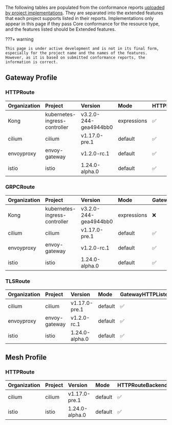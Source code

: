 
The following tables are populated from the conformance reports [uploaded by project implementations](https://github.com/kubernetes-sigs/gateway-api/tree/main/conformance/reports). They are separated into the extended features that each project supports listed in their reports.
Implementations only appear in this page if they pass Core conformance for the resource type, and the features listed should be Extended features.



???+ warning


    This page is under active development and is not in its final form,
    especially for the project name and the names of the features.
    However, as it is based on submitted conformance reports, the information is correct.


## Gateway Profile

### HTTPRoute

| Organization   | Project                       | Version               | Mode        | HTTPRouteHostRewrite   | HTTPRouteMethodMatching   | HTTPRoutePathRewrite   | HTTPRouteQueryParamMatching   | HTTPRouteResponseHeaderModification   | GatewayHTTPListenerIsolation   | GatewayInfrastructurePropagation   | GatewayPort8080    | GatewayStaticAddresses   | HTTPRouteBackendProtocolH2C   | HTTPRouteBackendProtocolWebSocket   | HTTPRouteBackendRequestHeaderModification   | HTTPRouteBackendTimeout   | HTTPRouteDestinationPortMatching   | HTTPRoutePathRedirect   | HTTPRoutePortRedirect   | HTTPRouteRequestMirror   | HTTPRouteRequestMultipleMirrors   | HTTPRouteRequestTimeout   | HTTPRouteSchemeRedirect   | HTTPRouteParentRefPort   |
|:---------------|:------------------------------|:----------------------|:------------|:-----------------------|:--------------------------|:-----------------------|:------------------------------|:--------------------------------------|:-------------------------------|:-----------------------------------|:-------------------|:-------------------------|:------------------------------|:------------------------------------|:--------------------------------------------|:--------------------------|:-----------------------------------|:------------------------|:------------------------|:-------------------------|:----------------------------------|:--------------------------|:--------------------------|:-------------------------|
| Kong           | kubernetes-ingress-controller | v3.2.0-244-gea4944bb0 | expressions | :white_check_mark:     | :white_check_mark:        | :white_check_mark:     | :white_check_mark:            | :white_check_mark:                    | :x:                            | :x:                                | :x:                | :x:                      | :x:                           | :x:                                 | :x:                                         | :x:                       | :x:                                | :x:                     | :x:                     | :x:                      | :x:                               | :x:                       | :x:                       | :x:                      |
| cilium         | cilium                        | v1.17.0-pre.1         | default     | :white_check_mark:     | :white_check_mark:        | :white_check_mark:     | :white_check_mark:            | :white_check_mark:                    | :white_check_mark:             | :white_check_mark:                 | :white_check_mark: | :white_check_mark:       | :white_check_mark:            | :white_check_mark:                  | :white_check_mark:                          | :white_check_mark:        | :white_check_mark:                 | :white_check_mark:      | :white_check_mark:      | :white_check_mark:       | :white_check_mark:                | :white_check_mark:        | :white_check_mark:        | :x:                      |
| envoyproxy     | envoy-gateway                 | v1.2.0-rc.1           | default     | :white_check_mark:     | :white_check_mark:        | :white_check_mark:     | :white_check_mark:            | :white_check_mark:                    | :white_check_mark:             | :white_check_mark:                 | :white_check_mark: | :white_check_mark:       | :white_check_mark:            | :white_check_mark:                  | :white_check_mark:                          | :white_check_mark:        | :white_check_mark:                 | :white_check_mark:      | :white_check_mark:      | :white_check_mark:       | :white_check_mark:                | :white_check_mark:        | :white_check_mark:        | :white_check_mark:       |
| istio          | istio                         | 1.24.0-alpha.0        | default     | :white_check_mark:     | :white_check_mark:        | :white_check_mark:     | :white_check_mark:            | :white_check_mark:                    | :white_check_mark:             | :white_check_mark:                 | :white_check_mark: | :white_check_mark:       | :white_check_mark:            | :white_check_mark:                  | :white_check_mark:                          | :white_check_mark:        | :white_check_mark:                 | :white_check_mark:      | :white_check_mark:      | :white_check_mark:       | :white_check_mark:                | :white_check_mark:        | :white_check_mark:        | :white_check_mark:       |

### GRPCRoute

| Organization   | Project                       | Version               | Mode        | GatewayHTTPListenerIsolation   | GatewayInfrastructurePropagation   | GatewayPort8080    | GatewayStaticAddresses   |
|:---------------|:------------------------------|:----------------------|:------------|:-------------------------------|:-----------------------------------|:-------------------|:-------------------------|
| Kong           | kubernetes-ingress-controller | v3.2.0-244-gea4944bb0 | expressions | :x:                            | :x:                                | :x:                | :x:                      |
| cilium         | cilium                        | v1.17.0-pre.1         | default     | :white_check_mark:             | :white_check_mark:                 | :white_check_mark: | :white_check_mark:       |
| envoyproxy     | envoy-gateway                 | v1.2.0-rc.1           | default     | :white_check_mark:             | :white_check_mark:                 | :white_check_mark: | :white_check_mark:       |
| istio          | istio                         | 1.24.0-alpha.0        | default     | :white_check_mark:             | :white_check_mark:                 | :white_check_mark: | :white_check_mark:       |

### TLSRoute

| Organization   | Project       | Version        | Mode    | GatewayHTTPListenerIsolation   | GatewayInfrastructurePropagation   | GatewayPort8080    | GatewayStaticAddresses   |
|:---------------|:--------------|:---------------|:--------|:-------------------------------|:-----------------------------------|:-------------------|:-------------------------|
| cilium         | cilium        | v1.17.0-pre.1  | default | :white_check_mark:             | :white_check_mark:                 | :white_check_mark: | :white_check_mark:       |
| envoyproxy     | envoy-gateway | v1.2.0-rc.1    | default | :white_check_mark:             | :white_check_mark:                 | :white_check_mark: | :white_check_mark:       |
| istio          | istio         | 1.24.0-alpha.0 | default | :white_check_mark:             | :white_check_mark:                 | :white_check_mark: | :white_check_mark:       |

## Mesh Profile

### HTTPRoute

| Organization   | Project   | Version        | Mode    | HTTPRouteBackendProtocolH2C   | HTTPRouteBackendProtocolWebSocket   | HTTPRouteBackendRequestHeaderModification   | HTTPRouteBackendTimeout   | HTTPRouteDestinationPortMatching   | HTTPRouteHostRewrite   | HTTPRouteMethodMatching   | HTTPRoutePathRedirect   | HTTPRoutePathRewrite   | HTTPRoutePortRedirect   | HTTPRouteQueryParamMatching   | HTTPRouteRequestMirror   | HTTPRouteRequestMultipleMirrors   | HTTPRouteRequestTimeout   | HTTPRouteResponseHeaderModification   | HTTPRouteSchemeRedirect   | MeshClusterIPMatching   | HTTPRouteParentRefPort   | MeshConsumerRoute   |
|:---------------|:----------|:---------------|:--------|:------------------------------|:------------------------------------|:--------------------------------------------|:--------------------------|:-----------------------------------|:-----------------------|:--------------------------|:------------------------|:-----------------------|:------------------------|:------------------------------|:-------------------------|:----------------------------------|:--------------------------|:--------------------------------------|:--------------------------|:------------------------|:-------------------------|:--------------------|
| cilium         | cilium    | v1.17.0-pre.1  | default | :white_check_mark:            | :white_check_mark:                  | :white_check_mark:                          | :white_check_mark:        | :white_check_mark:                 | :white_check_mark:     | :white_check_mark:        | :white_check_mark:      | :white_check_mark:     | :white_check_mark:      | :white_check_mark:            | :white_check_mark:       | :white_check_mark:                | :white_check_mark:        | :white_check_mark:                    | :white_check_mark:        | :white_check_mark:      | :x:                      | :x:                 |
| istio          | istio     | 1.24.0-alpha.0 | default | :white_check_mark:            | :white_check_mark:                  | :white_check_mark:                          | :white_check_mark:        | :white_check_mark:                 | :white_check_mark:     | :white_check_mark:        | :white_check_mark:      | :white_check_mark:     | :white_check_mark:      | :white_check_mark:            | :white_check_mark:       | :white_check_mark:                | :white_check_mark:        | :white_check_mark:                    | :white_check_mark:        | :x:                     | :white_check_mark:       | :white_check_mark:  |